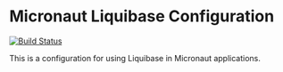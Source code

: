 # Micronaut Liquibase Configuration #

[![Build Status](https://travis-ci.org/micronaut-projects/micronaut-configuration-liquibase.svg?branch=master)](https://travis-ci.org/micronaut-projects/micronaut-configuration-liquibase)

This is a configuration for using Liquibase in Micronaut applications.
